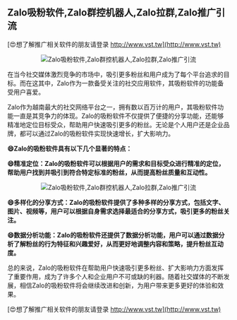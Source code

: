 ## **Zalo吸粉软件,Zalo群控机器人,Zalo拉群,Zalo推广引流**

[😍想了解推广相关软件的朋友请登录 http://www.vst.tw](http://www.vst.tw)

 <center><img src="https://vst.tw/MP4/tuiguang/png/0.png" alt="Zalo吸粉软件,Zalo群控机器人,Zalo拉群,Zalo推广引流"></center>

在当今社交媒体激烈竞争的市场中，吸引更多粉丝和用户成为了每个平台追求的目标。而在这其中，Zalo作为一款备受关注的社交应用软件，其吸粉软件的功能备受用户喜爱。

Zalo作为越南最大的社交网络平台之一，拥有数以百万计的用户，其吸粉软件功能一直是其竞争力的体现。Zalo的吸粉软件不仅提供了便捷的分享功能，还能够精准地定位目标受众，帮助用户快速吸引更多的粉丝。无论是个人用户还是企业品牌，都可以通过Zalo的吸粉软件实现快速增长，扩大影响力。

**😄Zalo的吸粉软件具有以下几个显著的特点：**

**😄精准定位：Zalo的吸粉软件可以根据用户的需求和目标受众进行精准的定位，帮助用户找到并吸引到符合特定标准的粉丝，从而提高粉丝质量和互动性。**

 <center><img src="https://vst.tw/MP4/tuiguang/png/7.png" alt="Zalo吸粉软件,Zalo群控机器人,Zalo拉群,Zalo推广引流"></center>

**😄多样化的分享方式：Zalo的吸粉软件提供了多种多样的分享方式，包括文字、图片、视频等，用户可以根据自身需求选择最适合的分享方式，吸引更多的粉丝关注。**

**😄数据分析功能：Zalo的吸粉软件还提供了数据分析功能，用户可以通过数据分析了解粉丝的行为特征和兴趣爱好，从而更好地调整内容和策略，提升粉丝互动度。**

总的来说，Zalo的吸粉软件在帮助用户快速吸引更多粉丝、扩大影响力方面发挥了重要作用，成为了许多个人和企业用户不可或缺的利器。随着社交媒体的不断发展，相信Zalo的吸粉软件将会继续改进和创新，为用户带来更多更好的体验和效果。

[😍想了解推广相关软件的朋友请登录 http://www.vst.tw](http://www.vst.tw)



